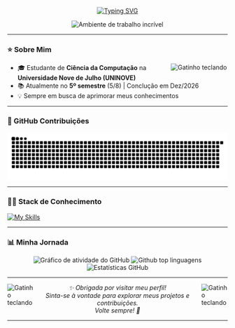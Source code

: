 <p align="center">
  <a href="https://git.io/typing-svg">
    <img src="https://readme-typing-svg.herokuapp.com/?color=9370DB&size=35&center=true&vCenter=true&width=1000&lines=‧₊˚Seja+bem-vindo(a)+ao+meu+GitHub!₊˚" alt="Typing SVG">
  </a>
</p>

<p align="center">
  <img src="https://user-images.githubusercontent.com/74038190/212750155-3ceddfbd-19d3-40a3-87af-8d329c8323c4.gif" width="60%" alt="Ambiente de trabalho incrível" />
</p>

---

### ⭐ Sobre Mim
<img src="https://user-images.githubusercontent.com/74038190/226127923-0e8b7792-7b3c-462b-951b-63c96ba1a5af.gif" width="130" align="right" alt="Gatinho teclando"  />


- 🎓 Estudante de **Ciência da Computação** na **Universidade Nove de Julho (UNINOVE)**
- 📚 Atualmente no **5º semestre** (5/8) | Conclução em Dez/2026
- 💡 Sempre em busca de aprimorar meus conhecimentos

---

### 🐍 GitHub Contribuições

<p>
  <picture>
      <source media="(prefers-color-scheme: dark)" srcset="https://raw.githubusercontent.com/AmandaAndradeS/AmandaAndradeS/output/github-contribution-grid-snake-dark.svg">
      <source media="(prefers-color-scheme: light)" srcset="https://raw.githubusercontent.com/AmandaAndradeS/AmandaAndradeS/output/github-contribution-grid-snake.svg">
      <img src="https://raw.githubusercontent.com/AmandaAndradeS/AmandaAndradeS/output/github-contribution-grid-snake.svg"align="center" alt="github contribution grid snake animation">
    </picture> 
</p>

---

### 👩‍💻 Stack de Conhecimento

<a href="https://skillicons.dev">
  <img src="https://skillicons.dev/icons?i=git,github,vscode,mysql,py" alt="My Skills">
</a>


---

### 📊 Minha Jornada 

<div align="center">
  <img src="https://github-readme-activity-graph.vercel.app/graph?username=AmandaAndradeS&theme=nightowl" alt="Gráfico de atividade do GitHub" />
  <img src="https://github-readme-stats.vercel.app/api/top-langs/?username=AmandaAndradeS&layout=compact&langs_count=20&theme=nightowl" alt="Github top linguagens" height="150" />
  <img src="https://github-readme-stats.vercel.app/api?username=AmandaAndradeS&show_icons=true&include_all_commits=true&count_private=true&theme=nightowl&rank_icon=github&border_radius=10" height="150" alt="Estatísticas GitHub" />
</div>

---

<img src="https://user-images.githubusercontent.com/74038190/226127913-88de86d3-8437-45b9-a3b6-e746b47f655a.gif" width="60" align="right" alt="Gatinho teclando"/>
<img src="https://user-images.githubusercontent.com/74038190/226127913-88de86d3-8437-45b9-a3b6-e746b47f655a.gif" width="60" align="left" alt="Gatinho teclando" />

<p align="center">
  <i>✨ Obrigada por visitar meu perfil!<br>
  Sinta-se à vontade para explorar meus projetos e contribuições.<br>
  Volte sempre! 🚀</i>
</p>

---

